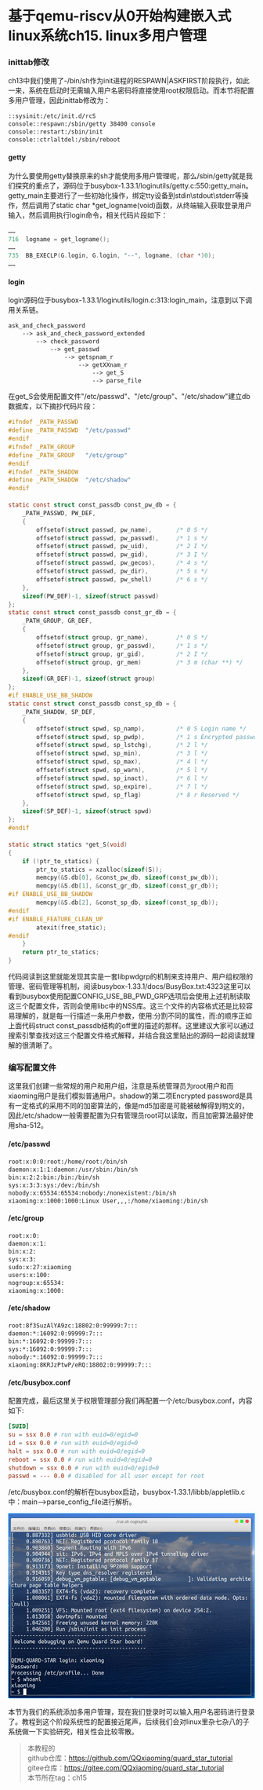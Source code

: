 # 基于qemu-riscv从0开始构建嵌入式linux系统ch15. linux多用户管理

### inittab修改

ch13中我们使用了-/bin/sh作为init进程的RESPAWN|ASKFIRST阶段执行，如此一来，系统在启动时无需输入用户名密码将直接使用root权限启动。而本节将配置多用户管理，因此inittab修改为：

```
::sysinit:/etc/init.d/rcS
console::respawn:/sbin/getty 38400 console
console::restart:/sbin/init
console::ctrlaltdel:/sbin/reboot
```

#### getty

为什么要使用getty替换原来的sh才能使用多用户管理呢，那么/sbin/getty就是我们探究的重点了，源码位于busybox-1.33.1/loginutils/getty.c:550:getty_main。getty_main主要进行了一些初始化操作，绑定tty设备到stdin\stdout\stderr等操作，然后调用了static char *get_logname(void)函数，从终端输入获取登录用户输入，然后调用执行login命令，相关代码片段如下：

```c
……
716  logname = get_logname();
……
735  BB_EXECLP(G.login, G.login, "--", logname, (char *)0);
……
```

#### login

login源码位于busybox-1.33.1/loginutils/login.c:313:login_main，注意到以下调用关系链。

```
ask_and_check_password
    --> ask_and_check_password_extended
        --> check_password
            --> get_passwd
                --> getspnam_r
                    --> getXXnam_r
                        --> get_S
                        --> parse_file
```

在get_S会使用配置文件"/etc/passwd"、"/etc/group"、"/etc/shadow"建立db数据库，以下摘抄代码片段：

```c
#ifndef _PATH_PASSWD
#define _PATH_PASSWD  "/etc/passwd"
#endif
#ifndef _PATH_GROUP
#define _PATH_GROUP   "/etc/group"
#endif
#ifndef _PATH_SHADOW
#define _PATH_SHADOW  "/etc/shadow"
#endif

static const struct const_passdb const_pw_db = {
	_PATH_PASSWD, PW_DEF,
	{
		offsetof(struct passwd, pw_name),       /* 0 S */
		offsetof(struct passwd, pw_passwd),     /* 1 s */
		offsetof(struct passwd, pw_uid),        /* 2 I */
		offsetof(struct passwd, pw_gid),        /* 3 I */
		offsetof(struct passwd, pw_gecos),      /* 4 s */
		offsetof(struct passwd, pw_dir),        /* 5 s */
		offsetof(struct passwd, pw_shell)       /* 6 s */
	},
	sizeof(PW_DEF)-1, sizeof(struct passwd)
};
static const struct const_passdb const_gr_db = {
	_PATH_GROUP, GR_DEF,
	{
		offsetof(struct group, gr_name),        /* 0 S */
		offsetof(struct group, gr_passwd),      /* 1 s */
		offsetof(struct group, gr_gid),         /* 2 I */
		offsetof(struct group, gr_mem)          /* 3 m (char **) */
	},
	sizeof(GR_DEF)-1, sizeof(struct group)
};
#if ENABLE_USE_BB_SHADOW
static const struct const_passdb const_sp_db = {
	_PATH_SHADOW, SP_DEF,
	{
		offsetof(struct spwd, sp_namp),         /* 0 S Login name */
		offsetof(struct spwd, sp_pwdp),         /* 1 s Encrypted password */
		offsetof(struct spwd, sp_lstchg),       /* 2 l */
		offsetof(struct spwd, sp_min),          /* 3 l */
		offsetof(struct spwd, sp_max),          /* 4 l */
		offsetof(struct spwd, sp_warn),         /* 5 l */
		offsetof(struct spwd, sp_inact),        /* 6 l */
		offsetof(struct spwd, sp_expire),       /* 7 l */
		offsetof(struct spwd, sp_flag)          /* 8 r Reserved */
	},
	sizeof(SP_DEF)-1, sizeof(struct spwd)
};
#endif

static struct statics *get_S(void)
{
	if (!ptr_to_statics) {
		ptr_to_statics = xzalloc(sizeof(S));
		memcpy(&S.db[0], &const_pw_db, sizeof(const_pw_db));
		memcpy(&S.db[1], &const_gr_db, sizeof(const_gr_db));
#if ENABLE_USE_BB_SHADOW
		memcpy(&S.db[2], &const_sp_db, sizeof(const_sp_db));
#endif
#if ENABLE_FEATURE_CLEAN_UP
		atexit(free_static);
#endif
	}
	return ptr_to_statics;
}
```

代码阅读到这里就能发现其实是一套libpwdgrp的机制来支持用户、用户组权限的管理、密码管理等机制，阅读busybox-1.33.1/docs/BusyBox.txt:4323这里可以看到busybox使用配置CONFIG_USE_BB_PWD_GRP选项后会使用上述机制读取这三个配置文件，否则会使用libc中的NSS库。这三个文件的内容格式还是比较容易理解的，就是每一行描述一条用户参数，使用:分割不同的属性，而:的顺序正如上面代码struct const_passdb结构的off里的描述的那样。这里建议大家可以通过搜索引擎查找对这三个配置文件格式解释，并结合我这里贴出的源码一起阅读就理解的很清晰了。

### 编写配置文件

这里我们创建一些常规的用户和用户组，注意是系统管理员为root用户和而xiaoming用户是我们模拟普通用户。shadow的第二项Encrypted password是具有一定格式的采用不同的加密算法的，像是md5加密是可能被破解得到明文的，因此/etc/shadow一般需要配置为只有管理员root可以读取，而且加密算法最好使用sha-512。

#### /etc/passwd

```
root:x:0:0:root:/home/root:/bin/sh
daemon:x:1:1:daemon:/usr/sbin:/bin/sh
bin:x:2:2:bin:/bin:/bin/sh
sys:x:3:3:sys:/dev:/bin/sh
nobody:x:65534:65534:nobody:/nonexistent:/bin/sh
xiaoming:x:1000:1000:Linux User,,,:/home/xiaoming:/bin/sh
```

#### /etc/group

```
root:x:0:
daemon:x:1:
bin:x:2:
sys:x:3:
sudo:x:27:xiaoming
users:x:100:
nogroup:x:65534:
xiaoming:x:1000:
```

#### /etc/shadow

```
root:8f3SuzAlYA9zc:18802:0:99999:7:::
daemon:*:16092:0:99999:7:::
bin:*:16092:0:99999:7:::
sys:*:16092:0:99999:7:::
nobody:*:16092:0:99999:7:::
xiaoming:8KRJzPtwP/eRQ:18802:0:99999:7:::
```

#### /etc/busybox.conf

配置完成，最后这里关于权限管理部分我们再配置一个/etc/busybox.conf，内容如下:

```conf
[SUID]
su = ssx 0.0 # run with euid=0/egid=0
id = ssx 0.0 # run with euid=0/egid=0
halt = ssx 0.0 # run with euid=0/egid=0
reboot = ssx 0.0 # run with euid=0/egid=0
shutdown = ssx 0.0 # run with euid=0/egid=0
passwd = --- 0.0 # disabled for all user except for root
```

/etc/busybox.conf的解析在busybox启动，busybox-1.33.1/libbb/appletlib.c中：main-->parse_config_file进行解析。

![ch15-0](./img/ch15-0.png)

本节为我们的系统添加多用户管理，现在我们登录时可以输入用户名密码进行登录了。教程到这个阶段系统性的配置接近尾声，后续我们会对linux里杂七杂八的子系统做一下实验研究，相关性会比较零散。

> 本教程的<br>github仓库：https://github.com/QQxiaoming/quard_star_tutorial<br>gitee仓库：https://gitee.com/QQxiaoming/quard_star_tutorial<br>本节所在tag：ch15